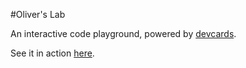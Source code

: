 #Oliver's Lab

An interactive code playground, powered by [devcards](https://github.com/bhauman/devcards).

See it in action [here](http://www.opowell.com/lab).
